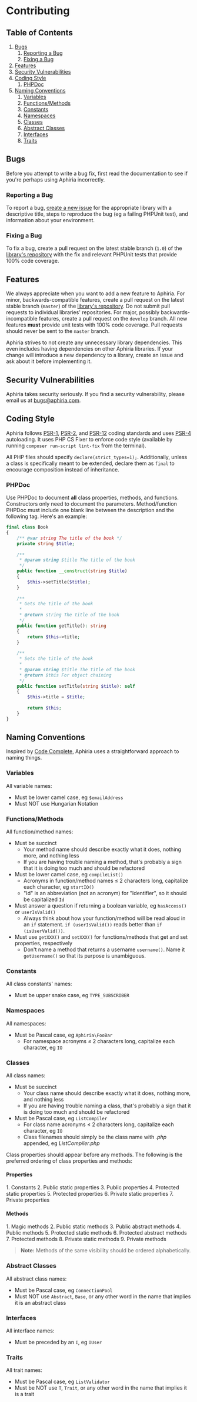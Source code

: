 <h1 id="doc-title">Contributing</h1>

<nav class="toc-nav" markdown="1">

<div class="toc-nav-contents" markdown="1">

<h2 id="table-of-contents">Table of Contents</h2>

1. [Bugs](#bugs)
   1. [Reporting a Bug](#reporting-bug)
   2. [Fixing a Bug](#fixing-bug)
2. [Features](#features)
3. [Security Vulnerabilities](#security-vulnerabilities)
4. [Coding Style](#coding-style)
   1. [PHPDoc](#phpdoc)
5. [Naming Conventions](#naming-conventions)
   1. [Variables](#variables)
   2. [Functions/Methods](#functions-methods)
   3. [Constants](#constants)
   4. [Namespaces](#namespaces)
   5. [Classes](#classes)
   6. [Abstract Classes](#abstract-classes)
   7. [Interfaces](#interfaces)
   8. [Traits](#traits)

</div>

</nav>

<h2 id="bugs">Bugs</h2>

Before you attempt to write a bug fix, first read the documentation to see if you're perhaps using Aphiria incorrectly.

<h3 id="reporting-bug">Reporting a Bug</h3>

To report a bug, <a href="https://github.com/aphiria" target="_blank">create a new issue</a> for the appropriate library with a descriptive title, steps to reproduce the bug (eg a failing PHPUnit test), and information about your environment.

<h3 id="fixing-bug">Fixing a Bug</h3>

To fix a bug, create a pull request on the latest stable branch (`1.0`) of the <a href="https://github.com/aphiria" title="Aphiria repositories" target="_blank">library's repository</a> with the fix and relevant PHPUnit tests that provide 100% code coverage.

<h2 id="features">Features</h2>

We always appreciate when you want to add a new feature to Aphiria.  For minor, backwards-compatible features, create a pull request on the latest stable branch (`master`) of the <a href="https://github.com/aphiria" title="Aphiria repositories" target="_blank">library's repository</a>.  Do not submit pull requests to individual libraries' repositories.  For major, possibly backwards-incompatible features, create a pull request on the `develop` branch.  All new features **must** provide unit tests with 100% code coverage.  Pull requests should never be sent to the `master` branch.

Aphiria strives to not create any unnecessary library dependencies.  This even includes having dependencies on other Aphiria libraries.  If your change will introduce a new dependency to a library, create an issue and ask about it before implementing it.

<h2 id="security-vulnerabilities">Security Vulnerabilities</h2>

Aphiria takes security seriously.  If you find a security vulnerability, please email us at <a href="mailto:admin@aphiria.com">bugs@aphiria.com</a>.

<h2 id="coding-style">Coding Style</h2>

Aphiria follows <a href="http://www.php-fig.org/psr/psr-1/" title="PSR-1 spec" target="_blank">PSR-1</a>, <a href="http://www.php-fig.org/psr/psr-2/" title="PSR-2 spec" target="_blank">PSR-2</a>, and  <a href="http://www.php-fig.org/psr/psr-12/" title="PSR-12 spec" target="_blank">PSR-12</a> coding standards and uses <a href="http://www.php-fig.org/psr/psr-4/" title="PSR-4 spec" target="_blank">PSR-4</a> autoloading.  It uses PHP CS Fixer to enforce code style (available by running `composer run-script lint-fix` from the terminal).

All PHP files should specify `declare(strict_types=1);`.  Additionally, unless a class is specifically meant to be extended, declare them as `final` to encourage composition instead of inheritance.

<h3 id="phpdoc">PHPDoc</h3>

Use PHPDoc to document **all** class properties, methods, and functions.  Constructors only need to document the parameters.  Method/function PHPDoc must include one blank line between the description and the following tag.  Here's an example:

```php
final class Book
{
    /** @var string The title of the book */
    private string $title;
    
    /**
     * @param string $title The title of the book
     */
    public function __construct(string $title)
    {
        $this->setTitle($title);
    }
    
    /**
     * Gets the title of the book
     *
     * @return string The title of the book
     */
    public function getTitle(): string
    {
        return $this->title;
    }
    
    /**
     * Sets the title of the book
     *
     * @param string $title The title of the book
     * @return $this For object chaining
     */
    public function setTitle(string $title): self
    {
        $this->title = $title;
        
        return $this;
    }
}
```

<h2 id="naming-conventions">Naming Conventions</h2>

Inspired by <a href="http://www.amazon.com/Code-Complete-Practical-Handbook-Construction/dp/0735619670" target="_blank">Code Complete</a>, Aphiria uses a straightforward approach to naming things.

<h3 id="variables">Variables</h3>

All variable names:

* Must be lower camel case, eg `$emailAddress`
* Must NOT use Hungarian Notation

<h3 id="functions-methods">Functions/Methods</h3>

All function/method names:

* Must be succinct
  * Your method name should describe exactly what it does, nothing more, and nothing less
  * If you are having trouble naming a method, that's probably a sign that it is doing too much and should be refactored
* Must be lower camel case, eg `compileList()`
  * Acronyms in function/method names &le; 2 characters long, capitalize each character, eg `startIO()`
  * "Id" is an abbreviation (not an acronym) for "Identifier", so it should be capitalized `Id`
* Must answer a question if returning a boolean variable, eg `hasAccess()` or `userIsValid()`
  * Always think about how your function/method will be read aloud in an `if` statement.  `if (userIsValid())` reads better than `if (isUserValid())`.
* Must use `getXXX()` and `setXXX()` for functions/methods that get and set properties, respectively
  * Don't name a method that returns a username `username()`.  Name it `getUsername()` so that its purpose is unambiguous.

<h3 id="constants">Constants</h3>

All class constants' names:

* Must be upper snake case, eg `TYPE_SUBSCRIBER`

<h3 id="namespaces">Namespaces</h3>

All namespaces:

* Must be Pascal case, eg `Aphiria\FooBar`
  * For namespace acronyms &le; 2 characters long, capitalize each character, eg `IO`

<h3 id="classes">Classes</h3>

All class names:

* Must be succinct
  * Your class name should describe exactly what it does, nothing more, and nothing less
  * If you are having trouble naming a class, that's probably a sign that it is doing too much and should be refactored
* Must be Pascal case, eg `ListCompiler`
  * For class name acronyms &le; 2 characters long, capitalize each character, eg `IO`
  * Class filenames should simply be the class name with *.php* appended, eg *ListCompiler.php*
  
Class properties should appear before any methods.  The following is the preferred ordering of class properties and methods:

<h4 id="properties">Properties</h4>
1. Constants
2. Public static properties
3. Public properties
4. Protected static properties
5. Protected properties
6. Private static properties
7. Private properties

<h4 id="methods">Methods</h4>
1. Magic methods
2. Public static methods
3. Public abstract methods
4. Public methods
5. Protected static methods
6. Protected abstract methods
7. Protected methods
8. Private static methods
9. Private methods

> **Note:** Methods of the same visibility should be ordered alphabetically.

<h3 id="abstract-classes">Abstract Classes</h3>

All abstract class names:

* Must be Pascal case, eg `ConnectionPool`
* Must NOT use `Abstract`, `Base`, or any other word in the name that implies it is an abstract class
  
<h3 id="interfaces">Interfaces</h3>

All interface names:

* Must be preceded by an `I`, eg `IUser`

<h3 id="traits">Traits</h3>

All trait names:

* Must be Pascal case, eg `ListValidator`
* Must be NOT use `T`, `Trait`, or any other word in the name that implies it is a trait

